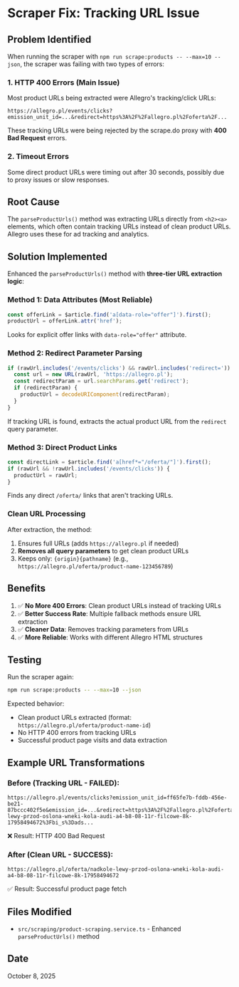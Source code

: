 # Scraper Fix: Tracking URL Issue

## Problem Identified

When running the scraper with `npm run scrape:products -- --max=10 --json`, the scraper was failing with two types of errors:

### 1. HTTP 400 Errors (Main Issue)
Most product URLs being extracted were Allegro's tracking/click URLs:
```
https://allegro.pl/events/clicks?emission_unit_id=...&redirect=https%3A%2F%2Fallegro.pl%2Foferta%2F...
```

These tracking URLs were being rejected by the scrape.do proxy with **400 Bad Request** errors.

### 2. Timeout Errors
Some direct product URLs were timing out after 30 seconds, possibly due to proxy issues or slow responses.

## Root Cause

The `parseProductUrls()` method was extracting URLs directly from `<h2><a>` elements, which often contain tracking URLs instead of clean product URLs. Allegro uses these for ad tracking and analytics.

## Solution Implemented

Enhanced the `parseProductUrls()` method with **three-tier URL extraction logic**:

### Method 1: Data Attributes (Most Reliable)
```typescript
const offerLink = $article.find('a[data-role="offer"]').first();
productUrl = offerLink.attr('href');
```
Looks for explicit offer links with `data-role="offer"` attribute.

### Method 2: Redirect Parameter Parsing
```typescript
if (rawUrl.includes('/events/clicks') && rawUrl.includes('redirect=')) {
  const url = new URL(rawUrl, 'https://allegro.pl');
  const redirectParam = url.searchParams.get('redirect');
  if (redirectParam) {
    productUrl = decodeURIComponent(redirectParam);
  }
}
```
If tracking URL is found, extracts the actual product URL from the `redirect` query parameter.

### Method 3: Direct Product Links
```typescript
const directLink = $article.find('a[href*="/oferta/"]').first();
if (rawUrl && !rawUrl.includes('/events/clicks')) {
  productUrl = rawUrl;
}
```
Finds any direct `/oferta/` links that aren't tracking URLs.

### Clean URL Processing
After extraction, the method:
1. Ensures full URLs (adds `https://allegro.pl` if needed)
2. **Removes all query parameters** to get clean product URLs
3. Keeps only: `{origin}{pathname}` (e.g., `https://allegro.pl/oferta/product-name-123456789`)

## Benefits

1. ✅ **No More 400 Errors**: Clean product URLs instead of tracking URLs
2. ✅ **Better Success Rate**: Multiple fallback methods ensure URL extraction
3. ✅ **Cleaner Data**: Removes tracking parameters from URLs
4. ✅ **More Reliable**: Works with different Allegro HTML structures

## Testing

Run the scraper again:
```bash
npm run scrape:products -- --max=10 --json
```

Expected behavior:
- Clean product URLs extracted (format: `https://allegro.pl/oferta/product-name-id`)
- No HTTP 400 errors from tracking URLs
- Successful product page visits and data extraction

## Example URL Transformations

### Before (Tracking URL - FAILED):
```
https://allegro.pl/events/clicks?emission_unit_id=ff65fe7b-fddb-456e-be21-87bccc402f5e&emission_id=...&redirect=https%3A%2F%2Fallegro.pl%2Foferta%2Fnadkole-lewy-przod-oslona-wneki-kola-audi-a4-b8-08-11r-filcowe-8k-17958494672%3Fbi_s%3Dads...
```
❌ Result: HTTP 400 Bad Request

### After (Clean URL - SUCCESS):
```
https://allegro.pl/oferta/nadkole-lewy-przod-oslona-wneki-kola-audi-a4-b8-08-11r-filcowe-8k-17958494672
```
✅ Result: Successful product page fetch

## Files Modified

- `src/scraping/product-scraping.service.ts` - Enhanced `parseProductUrls()` method

## Date
October 8, 2025
